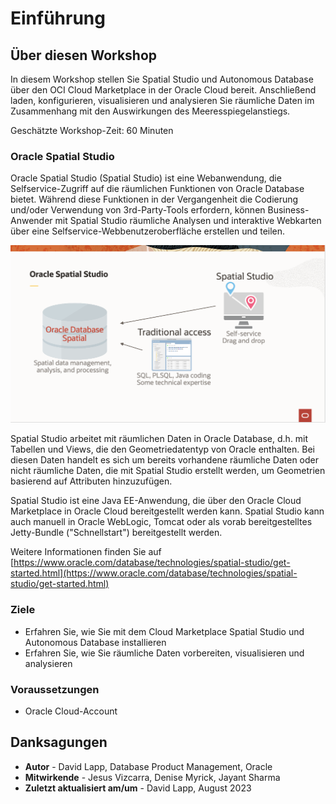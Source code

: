 # Einführung

## Über diesen Workshop

In diesem Workshop stellen Sie Spatial Studio und Autonomous Database über den OCI Cloud Marketplace in der Oracle Cloud bereit. Anschließend laden, konfigurieren, visualisieren und analysieren Sie räumliche Daten im Zusammenhang mit den Auswirkungen des Meeresspiegelanstiegs.

Geschätzte Workshop-Zeit: 60 Minuten

### Oracle Spatial Studio

Oracle Spatial Studio (Spatial Studio) ist eine Webanwendung, die Selfservice-Zugriff auf die räumlichen Funktionen von Oracle Database bietet. Während diese Funktionen in der Vergangenheit die Codierung und/oder Verwendung von 3rd-Party-Tools erfordern, können Business-Anwender mit Spatial Studio räumliche Analysen und interaktive Webkarten über eine Selfservice-Webbenutzeroberfläche erstellen und teilen.

![Oracle Spatial Studio auf Oracle Database zugreifen](./images/spatial-studio.png "Räumliches Studio")

Spatial Studio arbeitet mit räumlichen Daten in Oracle Database, d.h. mit Tabellen und Views, die den Geometriedatentyp von Oracle enthalten. Bei diesen Daten handelt es sich um bereits vorhandene räumliche Daten oder nicht räumliche Daten, die mit Spatial Studio erstellt werden, um Geometrien basierend auf Attributen hinzuzufügen.

Spatial Studio ist eine Java EE-Anwendung, die über den Oracle Cloud Marketplace in Oracle Cloud bereitgestellt werden kann. Spatial Studio kann auch manuell in Oracle WebLogic, Tomcat oder als vorab bereitgestelltes Jetty-Bundle ("Schnellstart") bereitgestellt werden.

Weitere Informationen finden Sie auf [https://www.oracle.com/database/technologies/spatial-studio/get-started.html](https://www.oracle.com/database/technologies/spatial-studio/get-started.html)

### Ziele

*   Erfahren Sie, wie Sie mit dem Cloud Marketplace Spatial Studio und Autonomous Database installieren
*   Erfahren Sie, wie Sie räumliche Daten vorbereiten, visualisieren und analysieren

### Voraussetzungen

*   Oracle Cloud-Account

## Danksagungen

*   **Autor** - David Lapp, Database Product Management, Oracle
*   **Mitwirkende** - Jesus Vizcarra, Denise Myrick, Jayant Sharma
*   **Zuletzt aktualisiert am/um** - David Lapp, August 2023